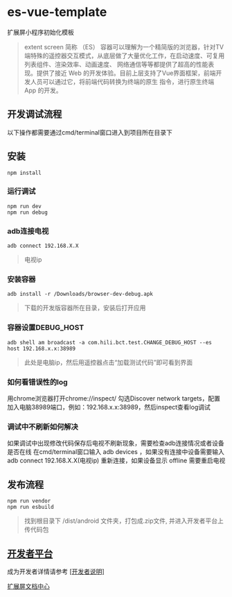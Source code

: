 # es-vue-template

扩展屏小程序初始化模板

> extent screen 简称 （ES） 容器可以理解为一个精简版的浏览器，针对TV端特殊的遥控器交互模式，从底层做了大量优化工作，在启动速度、可复用列表组件、渲染效率、动画速度、
  网络通信等等都提供了超高的性能表现。提供了接近 Web 的开发体验。目前上层支持了Vue界面框架，前端开发人员可以通过它，将前端代码转换为终端的原生
  指令，进行原生终端 App 的开发。


## 开发调试流程 
以下操作都需要通过cmd/terminal窗口进入到项目所在目录下

## 安装
```
npm install
```

### 运行调试
```
npm run dev
npm run debug
```

### adb连接电视
```
adb connect 192.168.X.X
```
> 电视ip

### 安装容器
```
adb install -r /Downloads/browser-dev-debug.apk
```
> 下载的开发版容器所在目录，安装后打开应用

### 容器设置DEBUG_HOST
```
adb shell am broadcast -a com.hili.bct.test.CHANGE_DEBUG_HOST --es host 192.168.x.x:38989
```
> 此处是电脑ip，然后用遥控器点击“加载测试代码”即可看到界面

### 如何看错误性的log
用chrome浏览器打开chrome://inspect/ 勾选Discover network targets，配置加入电脑38989端口，例如：192.168.x.x:38989，然后inspect查看log调试

### 调试中不刷新如何解决
如果调试中出现修改代码保存后电视不刷新现象，需要检查adb连接情况或者设备是否在线
在cmd/terminal窗口输入 adb devices ，如果没有连接中设备需要输入 adb connect 192.168.X.X(电视ip) 重新连接，如果设备显示 offline 需要重启电视

## 发布流程 

```
npm run vendor
npm run esbuild
```
> 找到根目录下 /dist/android 文件夹，打包成.zip文件, 并进入开发者平台上传代码包

## 


## [开发者平台](http://mp.es.hiliad.com/)

成为开发者详情请参考 [[开发者说明]](http://developer.es.hiliad.com/developer/apply/)

[扩展屏文档中心](http://developer.es.hiliad.com/)
